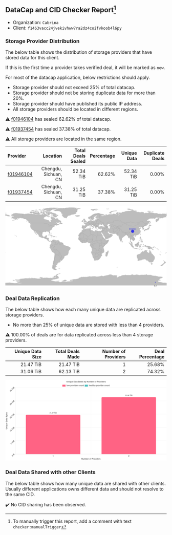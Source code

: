 ## DataCap and CID Checker Report[^1]
 - Organization: `Cabrina`
 - Client: `f1463vacc24jvekivhww7ra2dz4coifvkoob4l6py`
### Storage Provider Distribution
The below table shows the distribution of storage providers that have stored data for this client.

If this is the first time a provider takes verified deal, it will be marked as `new`.

For most of the datacap application, below restrictions should apply.
 - Storage provider should not exceed 25% of total datacap.
 - Storage provider should not be storing duplicate data for more than 20%.
 - Storage provider should have published its public IP address.
 - All storage providers should be located in different regions.

⚠️ [f01946104](https://filfox.info/en/address/f01946104) has sealed 62.62% of total datacap.

⚠️ [f01937454](https://filfox.info/en/address/f01937454) has sealed 37.38% of total datacap.

⚠️ All storage providers are located in the same region.

| Provider                                              |             Location | Total Deals Sealed | Percentage | Unique Data | Duplicate Deals |
| :---------------------------------------------------- | -------------------: | -----------------: | ---------: | ----------: | --------------: |
| [f01946104](https://filfox.info/en/address/f01946104) | Chengdu, Sichuan, CN |          52.34 TiB |     62.62% |   52.34 TiB |           0.00% |
| [f01937454](https://filfox.info/en/address/f01937454) | Chengdu, Sichuan, CN |          31.25 TiB |     37.38% |   31.25 TiB |           0.00% |

![Provider Distribution](https://raw.githubusercontent.com/data-preservation-programs/filplus-checker-assets/main/filecoin-project/filecoin-plus-large-datasets/issues/1140/1671098780596.png)
### Deal Data Replication
The below table shows how each many unique data are replicated across storage providers.
- No more than 25% of unique data are stored with less than 4 providers.

⚠️ 100.00% of deals are for data replicated across less than 4 storage providers.

| Unique Data Size | Total Deals Made | Number of Providers | Deal Percentage |
| ---------------: | ---------------: | ------------------: | --------------: |
|        21.47 TiB |        21.47 TiB |                   1 |          25.68% |
|        31.06 TiB |        62.13 TiB |                   2 |          74.32% |

![Replication Distribution](https://raw.githubusercontent.com/data-preservation-programs/filplus-checker-assets/main/filecoin-project/filecoin-plus-large-datasets/issues/1140/1671098781175.png)
### Deal Data Shared with other Clients
The below table shows how many unique data are shared with other clients.
Usually different applications owns different data and should not resolve to the same CID.

✔️ No CID sharing has been observed.

[^1]: To manually trigger this report, add a comment with text `checker:manualTrigger`
